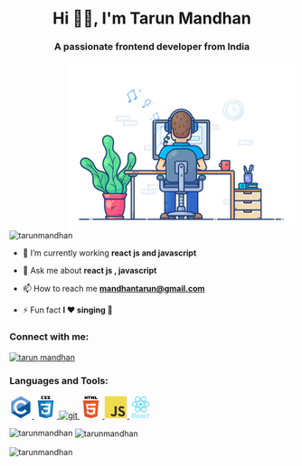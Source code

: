 <h1 align="center">Hi 🙋‍♂️, I'm Tarun Mandhan</h1>
<h3 align="center">A passionate frontend developer from India</h3>

<img align="right" alt="coding" width="400" src="https://github.com/tarunmandhan/tarunmandhan/blob/main/5.gif" style="border-radius: '59px'"/>

<p align="left"> <img src="https://komarev.com/ghpvc/?username=tarunmandhan&label=Profile%20views&color=0e75b6&style=flat" alt="tarunmandhan" /> </p>

- 🌱 I’m currently working **react js and javascript**

- 💬 Ask me about **react js , javascript**

- 📫 How to reach me **mandhantarun@gmail.com**

- ⚡ Fun fact **I ❤️ singing 🎤**

<h3 align="left">Connect with me:</h3>
<p align="left">
<a href="https://linkedin.com/in/tarun mandhan" target="blank"><img align="center" src="https://raw.githubusercontent.com/rahuldkjain/github-profile-readme-generator/master/src/images/icons/Social/linked-in-alt.svg" alt="tarun mandhan" height="30" width="40" /></a>
</p>

<h3 align="left">Languages and Tools:</h3>
<p align="left"> <a href="https://www.cprogramming.com/" target="_blank" rel="noreferrer"> <img src="https://raw.githubusercontent.com/devicons/devicon/master/icons/c/c-original.svg" alt="c" width="40" height="40"/> </a> <a href="https://www.w3schools.com/css/" target="_blank" rel="noreferrer"> <img src="https://raw.githubusercontent.com/devicons/devicon/master/icons/css3/css3-original-wordmark.svg" alt="css3" width="40" height="40"/> </a> <a href="https://git-scm.com/" target="_blank" rel="noreferrer"> <img src="https://www.vectorlogo.zone/logos/git-scm/git-scm-icon.svg" alt="git" width="40" height="40"/> </a> <a href="https://www.w3.org/html/" target="_blank" rel="noreferrer"> <img src="https://raw.githubusercontent.com/devicons/devicon/master/icons/html5/html5-original-wordmark.svg" alt="html5" width="40" height="40"/> </a> <a href="https://developer.mozilla.org/en-US/docs/Web/JavaScript" target="_blank" rel="noreferrer"> <img src="https://raw.githubusercontent.com/devicons/devicon/master/icons/javascript/javascript-original.svg" alt="javascript" width="40" height="40"/> </a> <a href="https://reactjs.org/" target="_blank" rel="noreferrer"> <img src="https://raw.githubusercontent.com/devicons/devicon/master/icons/react/react-original-wordmark.svg" alt="react" width="40" height="40"/> </a> </p>

<p><img align="left" src="https://github-readme-stats.vercel.app/api/top-langs?username=tarunmandhan&show_icons=true&locale=en&layout=compact" alt="tarunmandhan" /></p>

<p>&nbsp;<img align="center" src="https://github-readme-stats.vercel.app/api?username=tarunmandhan&show_icons=true&locale=en" alt="tarunmandhan" /></p>

<p><img align="center" src="https://github-readme-streak-stats.herokuapp.com/?user=tarunmandhan&" alt="tarunmandhan" /></p>

